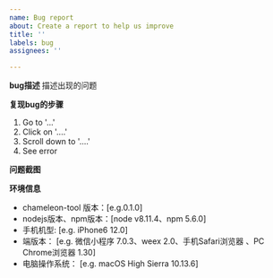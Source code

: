```yaml
---
name: Bug report
about: Create a report to help us improve
title: ''
labels: bug
assignees: ''

---
```


**bug描述**
描述出现的问题

**复现bug的步骤**
1. Go to '...'
2. Click on '....'
3. Scroll down to '....'
4. See error

**问题截图**


**环境信息**
 - chameleon-tool 版本：[e.g.0.1.0]
 - nodejs版本、npm版本：[node v8.11.4、npm 5.6.0]
 - 手机机型: [e.g. iPhone6 12.0]
 - 端版本： [e.g. 微信小程序 7.0.3、weex 2.0、手机Safari浏览器 、PC Chrome浏览器 1.30]
 - 电脑操作系统： [e.g. macOS High Sierra 10.13.6]
